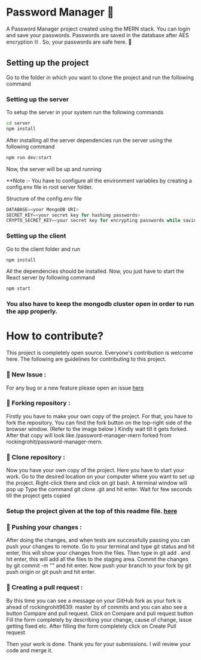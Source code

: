 # Password Manager 💙

A Password Manager project created using the MERN stack.
You can login and save your passwords. Passwords are saved in the database after AES encryption ⛓️ . So, your passwords are safe here. 🦺

<a id="setting">
<h2>Setting up the project</h2>
</a>
Go to the folder in which you want to clone the project and run the following command


### Setting up the server
To setup the server in your system run the following commands

```sh
cd server
npm install
```

After installing all the server dependencies run the server using the following command 

```sh
npm run dev:start
```
Now, the server will be up and running

**Note :- You have to configure all the environment variables by creating a config.env file in root server folder.

Structure of the config.env file

```js
DATABASE=<your MongoDB URI>
SECRET_KEY=<your secret key for hashing passwords>
CRYPTO_SECRET_KEY=<your secret key for encrypting passwords while saving in db>
```

### Setting up the client
Go to the client folder and run 

```sh
npm install
```
All the dependencies should be installed. Now, you just have to start the React server by following command

```sh
npm start
```
### You also have to keep the mongodb cluster open in order to run the app properly.

# How to contribute?
This project is completely open source. Everyone's contribution is welcome here.
The following are guidelines for contributing to this project.

### 🚩 New Issue : 
For any bug or a new feature please open an issue [here](https://github.com/rockingrohit9639/password-manager-mern/issues/new)

### 🚩 Forking repository :
Firstly you have to make your own copy of the project. For that, you have to fork the repository. You can find the fork button on the top-right side of the browser window. (Refer to the image below )
Kindly wait till it gets forked.
After that copy will look like <your-user-name>/password-manager-mern forked from rockingrohit/password-manager-mern.

### 🚩 Clone repository :
Now you have your own copy of the project. Here you have to start your work.
Go to the desired location on your computer where you want to set up the project.
Right-click there and click on git bash. A terminal window will pop up
Type the command git clone <your-fork-url>.git and hit enter.
Wait for few seconds till the project gets copied
  
### Setup the project given at the top of this readme file. [here](#setting)

### 🚩 Pushing your changes :
After doing the changes, and when tests are successfully passing you can push your changes to remote.
Go to your terminal and type git status and hit enter, this will show your changes from the files.
Then type in git add . and hit enter, this will add all the files to the staging area.
Commit the changes by git commit -m "<message-describing-your-change>" and hit enter.
Now push your branch to your fork by git push origin <your-branch-name> or git push and hit enter.

### 📌 Creating a pull request : 
By this time you can see a message on your GitHub fork as your fork is ahead of rockingrohit9639: master by <number> of commits and you can also see a button Compare and pull request.
Click on Compare and pull request button
Fill the form completely by describing your change, cause of change, issue getting fixed etc.
After filling the form completely click on Create Pull request
  
Then your work is done. Thank you for your submissions. I will review your code and merge it.
